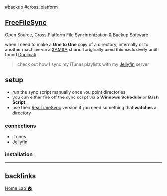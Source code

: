 #backup #cross_platform
## [FreeFileSync](https://freefilesync.org/)
Open Source, Cross Platform File Synchronization & Backup Software

when I need to make a **One to One** copy of a directory, internally or to another machine via a [SAMBA](%F0%9F%93%81developer/Home%20Lab%20%F0%9F%8F%A0/SAMBA.md) share. I originally used this exclusively until I found [Duplicati](%F0%9F%93%81developer/Home%20Lab%20%F0%9F%8F%A0/Duplicati.md)

> check out how I sync my iTunes playlists with my [Jellyfin](%F0%9F%93%81developer/Home%20Lab%20%F0%9F%8F%A0/Jellyfin.md) server

## setup
- run the sync script manually once you point directories
- you can either fire off the sync script via a **Windows Schedule** or **Bash Script** 
- use their [RealTimeSync](https://freefilesync.org/manual.php?topic=realtimesync) version if you need something that **watches** a directory 

### connections
- iTunes
- [Jellyfin](%F0%9F%93%81developer/Home%20Lab%20%F0%9F%8F%A0/Jellyfin.md)

### installation

---
## backlinks
[Home Lab 🏠](%F0%9F%93%81developer/Home%20Lab%20%F0%9F%8F%A0/Home%20Lab%20%F0%9F%8F%A0.md)